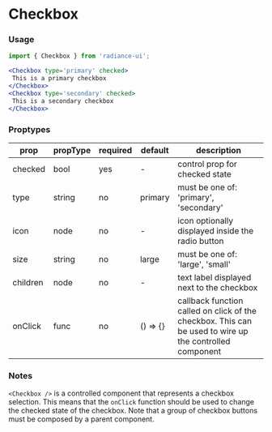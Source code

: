 # Checkbox
### Usage

 ```jsx
import { Checkbox } from 'radiance-ui';

<Checkbox type='primary' checked>
  This is a primary checkbox
</Checkbox>
<Checkbox type='secondary' checked>
  This is a secondary checkbox
</Checkbox>
```

 <!-- STORY -->

 ### Proptypes
| prop      | propType           | required | default | description                                                                                                                   |
|-----------|--------------------|----------|---------|-------------------------------------------------------------------------------------------------------------------------------|
| checked   | bool               | yes      | -       | control prop for checked state                                                                                                |
| type      | string             | no       | primary | must be one of: 'primary', 'secondary'                                                                                        |
| icon      | node               | no       | -       | icon optionally displayed inside the radio button                                                                             |
| size      | string             | no       | large   | must be one of: 'large', 'small'                                                                                              |                                                                                                 |
| children  | node               | no       | -       | text label displayed next to the checkbox                                                                                     |
| onClick   | func               | no       | () => {}| callback function called on click of the checkbox. This can be used to wire up the controlled component                       |

 ### Notes
`<Checkbox />` is a controlled component that represents a checkbox
selection. This means that the `onClick` function should be used to
change the checked state of the checkbox. Note that a group of checkbox
buttons must be composed by a parent component.
